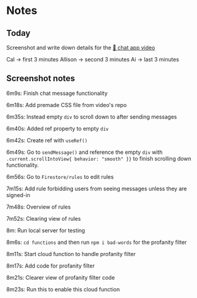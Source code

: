 # Notes

## Today

Screenshot and write down details for the [🎥 chat app video](https://app.prntscr.com/en/index.html)

Cal -> first 3 minutes
Allison -> second 3 minutes
Ai -> last 3 minutes

## Screenshot notes

6m9s: Finish chat message functionality

6m18s: Add premade CSS file from video's repo

6m35s: Instead empty `div` to scroll down to after sending messages

6m40s: Added ref property to empty `div`

6m42s: Create ref with `useRef()`

6m49s: Go to `sendMessage()` and reference the empty `div` with `.current.scrollIntoView{ behavior: "smooth" }}` to finish scrolling down functionality.

6m56s: Go to `Firestore/rules` to edit rules

7m15s: Add rule forbidding users from seeing messages unless they are signed-in

7m48s: Overview of rules

7m52s: Clearing view of rules

8m: Run local server for testing

8m6s: `cd functions` and then run `npm i bad-words` for the profanity filter

8m11s: Start cloud function to handle profanity filter

8m17s: Add code for profanity filter

8m21s: Clearer view of profanity filter code

8m23s: Run this to enable this cloud function
